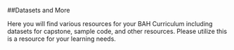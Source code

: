 ##Datasets and More

Here you will find various resources for your BAH Curriculum including datasets for capstone, sample code, and other resources. Please utilize this is a resource for your learning needs. 
